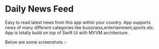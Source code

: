 # Daily News Feed
Easy to read latest news from this app within your country.
App supports news of many different categories like bussiness,entertainment,sports etc.
App is totally build on top of Swift UI with MVVM architecture.

Below are some screenshots :-


